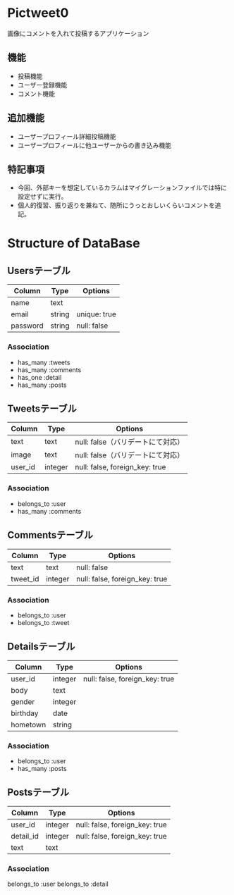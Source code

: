 # Pictweet0

画像にコメントを入れて投稿するアプリケーション

## 機能
- 投稿機能
- ユーザー登録機能
- コメント機能

## 追加機能
- ユーザープロフィール詳細投稿機能
- ユーザープロフィールに他ユーザーからの書き込み機能

## 特記事項
- 今回、外部キーを想定しているカラムはマイグレーションファイルでは特に設定せずに実行。
- 個人的復習、振り返りを兼ねて、随所にうっとおしいくらいコメントを追記。


# Structure of DataBase

## Usersテーブル
|Column|Type|Options|
|------|----|-------|
|name|text||
|email|string|unique: true|
|password|string|null: false|

### Association
- has_many :tweets
- has_many :comments
- has_one  :detail
- has_many :posts


## Tweetsテーブル
|Column|Type|Options|
|------|----|-------|
|text|text|null: false（バリデートにて対応）|
|image|text|null: false（バリデートにて対応）|
|user_id|integer|null: false, foreign_key: true|

### Association
- belongs_to :user
- has_many :comments


## Commentsテーブル
|Column|Type|Options|
|------|----|-------|
|text|text|null: false|
|tweet_id|integer|null: false, foreign_key: true|

### Association
- belongs_to :user
- belongs_to :tweet


## Detailsテーブル
|Column|Type|Options|
|------|----|-------|
|user_id|integer|null: false, foreign_key: true|
|body|text||
|gender|integer||
|birthday|date||
|hometown|string||

### Association
- belongs_to :user
- has_many   :posts


## Postsテーブル
|Column|Type|Options|
|------|----|-------|
|user_id|integer|null: false, foreign_key: true|
|detail_id|integer|null: false, foreign_key: true|
|text|text||

### Association
  belongs_to :user
  belongs_to :detail


